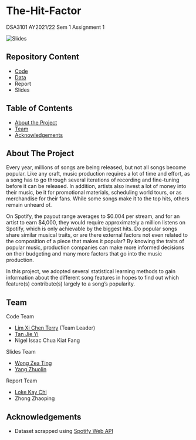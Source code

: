 # The-Hit-Factor
DSA3101 AY2021/22 Sem 1 Assignment 1

![Slides](https://user-images.githubusercontent.com/49337598/139251774-5aa8b8f1-480e-47eb-8702-590499cce5d0.jpg)

## Repository Content
* [Code](https://github.com/DSA3101-AY2021-Sem-1-Grp-13/The-Hit-Factor/tree/main/code)
* [Data](https://github.com/DSA3101-AY2021-Sem-1-Grp-13/The-Hit-Factor/tree/main/data)
* Report
* Slides

## Table of Contents
* [About the Project](#about-the-project)
* [Team](#team)
* [Acknowledgements](#acknowledgements)

## About The Project

Every year, millions of songs are being released, but not all songs become popular. Like any
craft, music production requires a lot of time and effort, as a song has to go through several
iterations of recording and fine-tuning before it can be released. In addition, artists also invest a
lot of money into their music, be it for promotional materials, scheduling world tours, or as
merchandise for their fans. While some songs make it to the top hits, others remain unheard of.

On Spotify, the payout range averages to $0.004 per stream, and for an artist to earn $4,000, they
would require approximately a million listens on Spotify, which is only achievable by the
biggest hits. Do popular songs share similar musical traits, or are there external factors not even
related to the composition of a piece that makes it popular? By knowing the traits of popular
music, production companies can make more informed decisions on their budgeting and many
more factors that go into the music production.

In this project, we adopted several statistical learning methods to gain information about the
different song features in hopes to find out which feature(s) contribute(s) largely to a song’s
popularity.


## Team
Code Team
* [Lim  Xi Chen Terry](https://github.com/terrylimxc) (Team Leader)
* [Tan Jie Yi](https://github.com/jieyitann)
* Nigel Issac Chua Kiat Fang  
  
Slides Team
* [Wong Zea Ting](https://github.com/Qitingzt)
* [Yang Zhuolin](https://github.com/Zhuolin99)  
  
Report Team
* [Loke Kay Chi](https://github.com/kaychiiiii)
* Zhong Zhaoping  
  
## Acknowledgements
* Dataset scrapped using [Spotify Web API](https://developer.spotify.com/documentation/web-api/)

